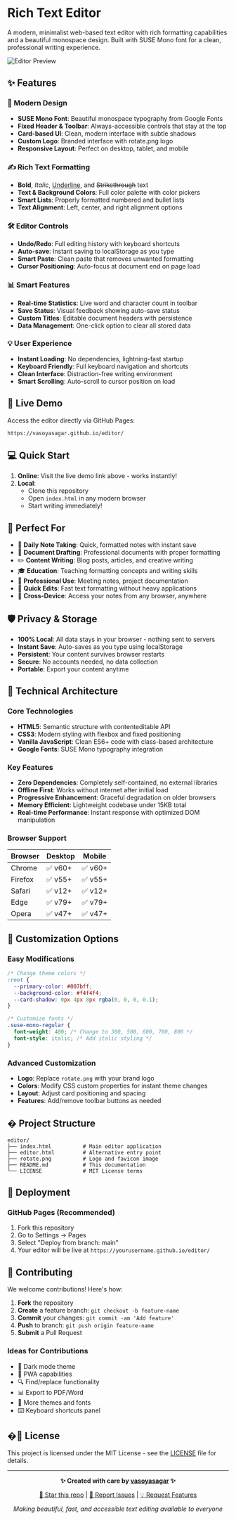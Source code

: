 # Rich Text Editor

A modern, minimalist web-based text editor with rich formatting capabilities and a beautiful monospace design. Built with SUSE Mono font for a clean, professional writing experience.

![Editor Preview](rotate.png)

## ✨ Features

### 🎨 Modern Design
- **SUSE Mono Font**: Beautiful monospace typography from Google Fonts
- **Fixed Header & Toolbar**: Always-accessible controls that stay at the top
- **Card-based UI**: Clean, modern interface with subtle shadows
- **Custom Logo**: Branded interface with rotate.png logo
- **Responsive Layout**: Perfect on desktop, tablet, and mobile

### ✍️ Rich Text Formatting
- **Bold**, *Italic*, <u>Underline</u>, and ~~Strikethrough~~ text
- **Text & Background Colors**: Full color palette with color pickers
- **Smart Lists**: Properly formatted numbered and bullet lists
- **Text Alignment**: Left, center, and right alignment options

### 🛠️ Editor Controls
- **Undo/Redo**: Full editing history with keyboard shortcuts
- **Auto-save**: Instant saving to localStorage as you type
- **Smart Paste**: Clean paste that removes unwanted formatting
- **Cursor Positioning**: Auto-focus at document end on page load

### 📊 Smart Features
- **Real-time Statistics**: Live word and character count in toolbar
- **Save Status**: Visual feedback showing auto-save status
- **Custom Titles**: Editable document headers with persistence
- **Data Management**: One-click option to clear all stored data

### 💡 User Experience
- **Instant Loading**: No dependencies, lightning-fast startup
- **Keyboard Friendly**: Full keyboard navigation and shortcuts
- **Clean Interface**: Distraction-free writing environment
- **Smart Scrolling**: Auto-scroll to cursor position on load

## 🚀 Live Demo

Access the editor directly via GitHub Pages:
```
https://vasoyasagar.github.io/editor/
```

## 💻 Quick Start

1. **Online**: Visit the live demo link above - works instantly!
2. **Local**: 
   - Clone this repository
   - Open `index.html` in any modern browser
   - Start writing immediately!

## 🎯 Perfect For

- 📝 **Daily Note Taking**: Quick, formatted notes with instant save
- 📄 **Document Drafting**: Professional documents with proper formatting  
- ✏️ **Content Writing**: Blog posts, articles, and creative writing
- 🎓 **Education**: Teaching formatting concepts and writing skills
- 💼 **Professional Use**: Meeting notes, project documentation
- 🚀 **Quick Edits**: Fast text formatting without heavy applications
- 🔄 **Cross-Device**: Access your notes from any browser, anywhere

## 🛡️ Privacy & Storage

- **100% Local**: All data stays in your browser - nothing sent to servers
- **Instant Save**: Auto-saves as you type using localStorage
- **Persistent**: Your content survives browser restarts
- **Secure**: No accounts needed, no data collection
- **Portable**: Export your content anytime

## 🔧 Technical Architecture

### Core Technologies
- **HTML5**: Semantic structure with contenteditable API
- **CSS3**: Modern styling with flexbox and fixed positioning
- **Vanilla JavaScript**: Clean ES6+ code with class-based architecture
- **Google Fonts**: SUSE Mono typography integration

### Key Features
- **Zero Dependencies**: Completely self-contained, no external libraries
- **Offline First**: Works without internet after initial load
- **Progressive Enhancement**: Graceful degradation on older browsers
- **Memory Efficient**: Lightweight codebase under 15KB total
- **Real-time Performance**: Instant response with optimized DOM manipulation

### Browser Support
| Browser | Desktop | Mobile |
|---------|---------|--------|
| Chrome | ✅ v60+ | ✅ v60+ |
| Firefox | ✅ v55+ | ✅ v55+ |
| Safari | ✅ v12+ | ✅ v12+ |
| Edge | ✅ v79+ | ✅ v79+ |
| Opera | ✅ v47+ | ✅ v47+ |

## 🎨 Customization Options

### Easy Modifications
```css
/* Change theme colors */
:root {
  --primary-color: #007bff;
  --background-color: #f4f4f4;
  --card-shadow: 0px 4px 8px rgba(0, 0, 0, 0.1);
}

/* Customize fonts */
.suse-mono-regular {
  font-weight: 400; /* Change to 300, 500, 600, 700, 800 */
  font-style: italic; /* Add italic styling */
}
```

### Advanced Customization
- **Logo**: Replace `rotate.png` with your brand logo
- **Colors**: Modify CSS custom properties for instant theme changes
- **Layout**: Adjust card positioning and spacing
- **Features**: Add/remove toolbar buttons as needed

## � Project Structure

```
editor/
├── index.html          # Main editor application
├── editor.html         # Alternative entry point  
├── rotate.png          # Logo and favicon image
├── README.md           # This documentation
└── LICENSE             # MIT License terms
```

## 🚀 Deployment

### GitHub Pages (Recommended)
1. Fork this repository
2. Go to Settings → Pages
3. Select "Deploy from branch: main"
4. Your editor will be live at `https://yourusername.github.io/editor/`

## 🤝 Contributing

We welcome contributions! Here's how:

1. **Fork** the repository
2. **Create** a feature branch: `git checkout -b feature-name`
3. **Commit** your changes: `git commit -am 'Add feature'`
4. **Push** to branch: `git push origin feature-name`
5. **Submit** a Pull Request

### Ideas for Contributions
- 🌙 Dark mode theme
- 📱 PWA capabilities  
- 🔍 Find/replace functionality
- 📊 Export to PDF/Word
- 🎨 More themes and fonts
- ⌨️ Keyboard shortcuts panel

## �📄 License

This project is licensed under the MIT License - see the [LICENSE](LICENSE) file for details.

---

<div align="center">

**✨ Created with care by [vasoyasagar](https://github.com/vasoyasagar) ✨**

[🌟 Star this repo](https://github.com/vasoyasagar/editor) | [🐛 Report Issues](https://github.com/vasoyasagar/editor/issues) | [💡 Request Features](https://github.com/vasoyasagar/editor/issues/new)

*Making beautiful, fast, and accessible text editing available to everyone*

</div>